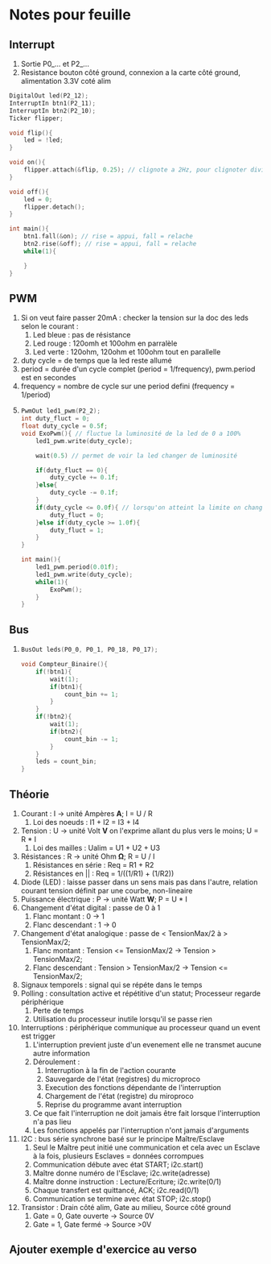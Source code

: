 # Notes pour feuille
## Interrupt
1. Sortie P0_... et P2_...
2. Resistance bouton côté ground, connexion a la carte côté ground, alimentation 3.3V coté alim
```c
DigitalOut led(P2_12);
InterruptIn btn1(P2_11);
InterruptIn btn2(P2_10);
Ticker flipper;

void flip(){
    led = !led;
}

void on(){
    flipper.attach(&flip, 0.25); // clignote a 2Hz, pour clignoter diviser T par 2, f = 1/(T/2);
}

void off(){
    led = 0;
    flipper.detach();
}

int main(){
    btn1.fall(&on); // rise = appui, fall = relache
    btn2.rise(&off); // rise = appui, fall = relache
    while(1){

    }
}
```
## PWM
1. Si on veut faire passer 20mA : checker la tension sur la doc des leds selon le courant :
    1. Led bleue : pas de résistance
    2. Led rouge : 120omh et 100ohm en parralèle
    3. Led verte : 120ohm, 120ohm et 100ohm tout en parallelle
2. duty cycle = de temps que la led reste allumé
3. period = durée d'un cycle complet (period = 1/frequency), pwm.period est en secondes
4. frequency = nombre de cycle sur une period defini (frequency = 1/period)
5. 
    ```c
    PwmOut led1_pwm(P2_2);
    int duty_fluct = 0;
    float duty_cycle = 0.5f;
    void ExoPwm(){ // fluctue la luminosité de la led de 0 a 100%
        led1_pwm.write(duty_cycle);

        wait(0.5) // permet de voir la led changer de luminosité

        if(duty_fluct == 0){
            duty_cycle += 0.1f;
        }else{
            duty_cycle -= 0.1f;
        }
        if(duty_cycle <= 0.0f){ // lorsqu'on atteint la limite on change le sens de la pro-re-gression
            duty_fluct = 0;
        }else if(duty_cycle >= 1.0f){
            duty_fluct = 1;
        }
    }

    int main(){
        led1_pwm.period(0.01f);
        led1_pwm.write(duty_cycle);
        while(1){
            ExoPwm();
        }
    }
    ```
## Bus
1. 
    ```c
    BusOut leds(P0_0, P0_1, P0_18, P0_17);

    void Compteur_Binaire(){
        if(!btn1){
            wait(1);
            if(btn1){
                count_bin += 1;
            }
        }
        if(!btn2){
            wait(1);
            if(btn2){
                count_bin -= 1;
            }
        }
        leds = count_bin;
    }
    ```
## Théorie
1. Courant : I -> unité Ampères **A**; I = U / R
    1. Loi des noeuds : I1 + I2 = I3 + I4
2. Tension : U -> unité Volt **V** on l'exprime allant du plus vers le moins; U = R * I
    1. Loi des mailles : Ualim = U1 + U2 + U3
3. Résistances : R -> unité Ohm **Ω**; R = U / I
    1. Résistances en série : Req = R1 + R2
    2. Résistances en || : Req = 1/((1/R1) + (1/R2))
4. Diode (LED) : laisse passer dans un sens mais pas dans l'autre, relation courant tension définit par une courbe, non-lineaire
5. Puissance électrique : P -> unité Watt **W**; P = U * I
6. Changement d'état digital : passe de 0 à 1
    1. Flanc montant : 0 -> 1
    2. Flanc descendant : 1 -> 0
7. Changement d'état analogique : passe de  < TensionMax/2 à > TensionMax/2;
    1. Flanc montant : Tension <= TensionMax/2 -> Tension > TensionMax/2;
    2. Flanc descendant : Tension > TensionMax/2 -> Tension <= TensionMax/2;
8. Signaux temporels : signal qui se répéte dans le temps
9. Polling : consultation active et répétitive d'un statut; Processeur regarde périphérique
    1. Perte de temps
    2. Utilisation du processeur inutile lorsqu'il se passe rien
10. Interruptions : périphérique communique au processeur quand un event est trigger
    1. L'interruption previent juste d'un evenement elle ne transmet aucune autre information
    2. Déroulement : 
        1. Interruption à la fin de l'action courante
        2. Sauvegarde de l'état (registres) du microproco
        3. Execution des fonctions dépendante de l'interruption
        4. Chargement de l'état (registre) du miroproco
        5. Reprise du programme avant interruption
    3. Ce que fait l'interruption ne doit jamais être fait lorsque l'interruption n'a pas lieu
    4. Les fonctions appelés par l'interruption n'ont jamais d'arguments
11. I2C : bus série synchrone basé sur le principe Maître/Esclave
    1. Seul le Maître peut initié une communication et cela avec un Esclave à la fois, plusieurs Esclaves = données corrompues
    2. Communication débute avec état START; i2c.start()
    3. Maître donne numéro de l'Esclave; i2c.write(adresse)
    4. Maître donne instruction : Lecture/Ecriture; i2c.write(0/1)
    5. Chaque transfert est quittancé, ACK; i2c.read(0/1)
    6. Communication se termine avec état STOP; i2c.stop()
12. Transistor : Drain côté alim, Gate au milieu, Source côté ground
    1. Gate = 0, Gate ouverte -> Source 0V
    2. Gate = 1, Gate fermé -> Source >0V

## Ajouter exemple d'exercice au verso





